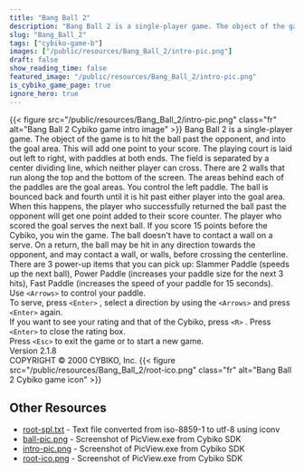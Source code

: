 ```yaml
---
title: "Bang Ball 2"
description: "Bang Ball 2 is a single-player game. The object of the game is to hit the ball past the opponent, and into the goal area.  This will add one point to your score. The playing court is laid out left to right, with paddles at both ends. The field is separated by a center dividing li..."
slug: "Bang_Ball_2"
tags: ["cybiko-game-b"]
images: ["/public/resources/Bang_Ball_2/intro-pic.png"]
draft: false
show_reading_time: false
featured_image: "/public/resources/Bang_Ball_2/intro-pic.png"
is_cybiko_game_page: true
ignore_hero: true
---
```

{{< figure src="/public/resources/Bang_Ball_2/intro-pic.png" class="fr" alt="Bang Ball 2 Cybiko game intro image" >}}
Bang Ball 2 is a single-player game. The object of the game is to hit the ball past the opponent, and into the goal area.  This will add one point to your score. The playing court is laid out left to right, with paddles at both ends. The field is separated by a center dividing line, which neither player can cross. There are 2 walls that run along the top and the bottom of the screen. The areas behind each of the paddles are the goal areas. You control the left paddle. The ball is bounced back and fourth until it is hit past either player into the goal area. When this happens, the player who successfully returned the ball past the opponent will get one point added to their score counter. The player who scored the goal serves the next ball. If you score 15 points before the Cybiko, you win the game. The ball doesn't have to contact a wall on a serve. On a return, the ball may be hit in any direction towards the opponent, and may contact a wall, or walls, before crossing the centerline. There are 3 power-up items that you can pick up: Slammer Paddle (speeds up the next ball), Power Paddle (increases your paddle size for the next 3 hits), Fast Paddle (increases the speed of your paddle for 15 seconds). \
Use `<Arrows>`  to control your paddle. \
To serve, press `<Enter>` , select a direction by using the `<Arrows>`  and press `<Enter>`  again. \
If you want to see your rating and that of the Cybiko, press `<R>` . Press `<Enter>`  to close the rating box. \
Press `<Esc>`  to exit the game or to start a new game. \
Version 2.1.8 \
COPYRIGHT © 2000 CYBIKO, Inc. {{< figure src="/public/resources/Bang_Ball_2/root-ico.png" class="fr" alt="Bang Ball 2 Cybiko game icon" >}}

## Other Resources
* [root-spl.txt](/public/resources/Bang_Ball_2/root-spl.txt) - Text file converted from iso-8859-1 to utf-8 using iconv
* [ball-pic.png](/public/resources/Bang_Ball_2/ball-pic.png) - Screenshot of PicView.exe from Cybiko SDK
* [intro-pic.png](/public/resources/Bang_Ball_2/intro-pic.png) - Screenshot of PicView.exe from Cybiko SDK
* [root-ico.png](/public/resources/Bang_Ball_2/root-ico.png) - Screenshot of PicView.exe from Cybiko SDK
